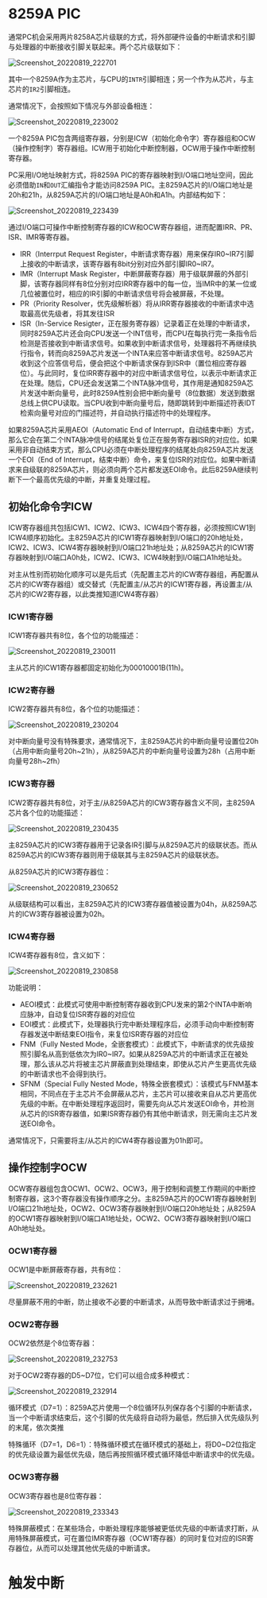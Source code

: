  # 8259A PIC

通常PC机会采用两片8258A芯片级联的方式，将外部硬件设备的中断请求和引脚与处理器的中断接收引脚关联起来。两个芯片级联如下：

![Screenshot_20220819_222701](https://img.ansore.top/2022/08/19/53ce0b946589a2d7d449ea426250b6ed.png)

其中一个8259A作为主芯片，与CPU的`INTR`引脚相连；另一个作为从芯片，与主芯片的`IR2`引脚相连。

通常情况下，会按照如下情况与外部设备相连：

![Screenshot_20220819_223002](https://img.ansore.top/2022/08/19/39e82476075e523d07dd92f9a4494806.png)

一个8259A PIC包含两组寄存器，分别是ICW（初始化命令字）寄存器组和OCW（操作控制字）寄存器组。ICW用于初始化中断控制器，OCW用于操作中断控制寄存器。

PC采用I/O地址映射方式，将8259A PIC的寄存器映射到I/O端口地址空间，因此必须借助`IN`和`OUT`汇编指令才能访问8259A PIC。主8259A芯片的I/O端口地址是20h和21h，从8259A芯片的I/O端口地址是A0h和A1h。内部结构如下：

![Screenshot_20220819_223439](https://img.ansore.top/2022/08/19/c4a9a4bf9e3c25ca29eada9d6a2545d9.png)

通过I/O端口可操作中断控制寄存器的ICW和OCW寄存器组，进而配置IRR、PR、ISR、IMR等寄存器。

- IRR（Interrput Request Register，中断请求寄存器）用来保存IR0\~IR7引脚上接收的中断请求，该寄存器有8bit分别对应外部引脚IR0\~IR7。
- IMR（Interrupt Mask Register，中断屏蔽寄存器）用于级联屏蔽的外部引脚，该寄存器同样有8位分别对应IRR寄存器中的每一位，当IMR中的某一位或几位被置位时，相应的IR引脚的中断请求信号将会被屏蔽，不处理。
- PR（Priority Resolver，优先级解析器）将从IRR寄存器接收的中断请求中选取最高优先级者，将其发往ISR
- ISR（In-Service Resigter，正在服务寄存器）记录着正在处理的中断请求，同时8259A芯片还会向CPU发送一个INT信号，而CPU在每执行完一条指令后检测是否接收到中断请求信号。如果收到中断请求信号，处理器将不再继续执行指令，转而向8259A芯片发送一个INTA来应答中断请求信号。8259A芯片收到这个应答信号后，便会把这个中断请求保存到ISR中（置位相应寄存器位）。与此同时，复位IRR寄存器中的对应中断请求信号位，以表示中断请求正在处理。随后，CPU还会发送第二个INTA脉冲信号，其作用是通知8259A芯片发送中断向量号，此时8259A性别会把中断向量号（8位数据）发送到数据总线上供CPU读取。当CPU收到中断向量号后，随即跳转到中断描述符表IDT检索向量号对应的门描述符，并自动执行描述符中的处理程序。

如果8259A芯片采用AEOI（Automatic End of Interrupt，自动结束中断）方式，那么它会在第二个INTA脉冲信号的结尾处复位正在服务寄存器ISR的对应位。如果采用非自动结束方式，那么CPU必须在中断处理程序的结尾处向8259A芯片发送一个EOI（End of Interrupt，结束中断）命令，来复位ISR的对应位。如果中断请求来自级联的8259A芯片，则必须向两个芯片都发送EOI命令。此后8259A继续判断下一个最高优先级的中断，并重复处理过程。

## 初始化命令字ICW

ICW寄存器组共包括ICW1、ICW2、ICW3、ICW4四个寄存器，必须按照ICW1到ICW4顺序初始化。主8259A芯片的ICW1寄存器映射到I/O端口的20h地址处，ICW2、ICW3、ICW4寄存器映射到I/O端口21h地址处；从8259A芯片的ICW1寄存器映射到I/O端口A0h处，ICW2、ICW3、ICW4映射到I/O端口A1h地址处。

对主从性别而初始化顺序可以是先后式（先配置主芯片的ICW寄存器组，再配置从芯片的ICW寄存器组）或交替式（先配置主/从芯片的ICW1寄存器，再设置主/从芯片的ICW2寄存器，以此类推知道ICW4寄存器）

### ICW1寄存器

ICW1寄存器共有8位，各个位的功能描述：

![Screenshot_20220819_230011](https://img.ansore.top/2022/08/19/42e8920a671fc02f37e853fb555bd98b.png)

主从芯片的ICW1寄存器都固定初始化为00010001B(11h)。

### ICW2寄存器

ICW2寄存器共有8位，各个位的功能描述：

![Screenshot_20220819_230204](https://img.ansore.top/2022/08/19/ee11ca802d1c1df71f96908ffc596bfb.png)

对中断向量号没有特殊要求，通常情况下，主8259A芯片的中断向量号设置位20h（占用中断向量号20h\~21h），从8259A芯片的中断向量号设置为28h（占用中断向量号28h\~2fh）

### ICW3寄存器

ICW2寄存器共有8位，对于主/从8259A芯片的ICW3寄存器含义不同，主8259A芯片各个位的功能描述：

![Screenshot_20220819_230435](https://img.ansore.top/2022/08/19/7fca25ee780b47fc085dae3712eabdf8.png)

主8259A芯片的ICW3寄存器用于记录各IR引脚与从8259A芯片的级联状态。而从8259A芯片的ICW3寄存器则用于级联其与主8259A芯片的级联状态。

从8259A芯片的ICW3寄存器位：

![Screenshot_20220819_230652](https://img.ansore.top/2022/08/19/a68a345e04d3857d37c36375372aeab5.png)

从级联结构可以看出，主8259A芯片的ICW3寄存器值被设置为04h，从8259A芯片的ICW3寄存器被设置为02h。

### ICW4寄存器

ICW4寄存器有8位，含义如下：

![Screenshot_20220819_230858](https://img.ansore.top/2022/08/19/3973eb7ce26434507c67c4daf28c2517.png)

功能说明：

- AEOI模式：此模式可使用中断控制寄存器收到CPU发来的第2个INTA中断响应脉冲，自动复位ISR寄存器的对应位
- EOI模式：此模式下，处理器执行完中断处理程序后，必须手动向中断控制寄存器发送中断结束EOI指令，来复位ISR寄存器的对应位
- FNM（Fully Nested Mode，全嵌套模式）：此模式下，中断请求的优先级按照引脚名从高到低依次为IR0\~IR7。如果从8259A芯片的中断请求正在被处理，那么该从芯片将被主芯片屏蔽直到处理结束，即使从芯片产生更高优先级的中断请求也不会得到执行。
- SFNM（Special Fully Nested Mode，特殊全嵌套模式）：该模式与FNM基本相同，不同点在于主芯片不会屏蔽从芯片，主芯片可以接收来自从芯片更高优先级的中断。在中断处理程序返回时，需要先向从芯片发送EOI命令，并检测从芯片的ISR寄存器值，如果ISR寄存器仍有其他中断请求，则无需向主芯片发送EOI命令。

通常情况下，只需要将主/从芯片的ICW4寄存器设置为01h即可。

## 操作控制字OCW

OCW寄存器组包含OCW1、OCW2、OCW3，用于控制和调整工作期间的中断控制寄存器，这3个寄存器没有操作顺序之分。主8259A芯片的OCW1寄存器映射到I/O端口21h地址处，OCW2、OCW3寄存器映射到I/O端口20h地址处；从8259A的OCW1寄存器映射到I/O端口A1地址处，OCW2、OCW3寄存器映射到I/O端口A0h地址处。

### OCW1寄存器

OCW1是中断屏蔽寄存器，共有8位：

![Screenshot_20220819_232621](https://img.ansore.top/2022/08/19/c88a2ac8f3d0bfc4abaefc85989fd3f2.png)

尽量屏蔽不用的中断，防止接收不必要的中断请求，从而导致中断请求过于拥堵。

### OCW2寄存器

OCW2依然是个8位寄存器：

![Screenshot_20220819_232753](https://img.ansore.top/2022/08/19/23e8d89ee11a25b5ee4e52b68418e021.png)

对于OCW2寄存器的D5\~D7位，它们可以组合成多种模式：

![Screenshot_20220819_232914](https://img.ansore.top/2022/08/19/80a6f2be08b0f575249a4fe191dcdf2f.png)

循环模式（D7=1）：8259A芯片使用一个8位循环队列保存各个引脚的中断请求，当一个中断请求结束后，这个引脚的优先级将自动将为最低，然后排入优先级队列的末尾，依次类推

特殊循环（D7=1，D6=1）：特殊循环模式在循环模式的基础上，将D0\~D2位指定的优先级设置为最低优先级，随后再按照循环模式循环降低中断请求中的优先级。

### OCW3寄存器

OCW3寄存器也是8位寄存器：

![Screenshot_20220819_233343](https://img.ansore.top/2022/08/19/f8b72adc9ccecbbf2048134ea05a3a4a.png)

特殊屏蔽模式：在某些场合，中断处理程序能够被更低优先级的中断请求打断，从用特殊屏蔽模式，可在置位IMR寄存器（OCW1寄存器）的同时复位对应的ISR寄存器位，从而可以处理其他优先级的中断请求。

# 触发中断
